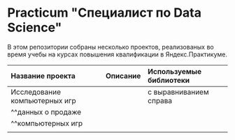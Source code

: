 # Practicum "Специалист по Data Science"

В этом репозитории собраны несколько проектов, реализованых во время учебы на курсах повышения квалификации в Яндекс.Практикуме.

| Название проекта                              | Описание               | Используемые библиотеки    |
| :-------------------------------------------- | :--------------------- |:---------------------------|
|Исследование  компьютерных игр                || с выравниванием справа | и с выравниванием по центру|
| ^^данных о продаже                           ||                        |                            |
| ^^компьютерных игр                           ||                        |                            |
|                                              ||                        |                            |  
